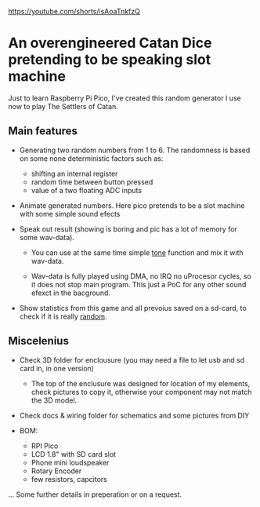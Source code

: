 https://youtube.com/shorts/isAoaTnkfzQ


# An overengineered Catan Dice pretending to be speaking slot machine

Just to learn Raspberry Pi Pico, I've created this random generator I use now to play The Settlers of Catan.

## Main features

- Generating two random numbers from 1 to 6. The randomness is based on some none deterministic factors such as:

    - shifting an internal register
    - random time between button pressed
    - value of a two floating ADC inputs

- Animate generated numbers. Here pico pretends to be a slot machine with some simple sound efects

- Speak out result (showing is boring and pic has a lot of memory for some wav-data).
    - You can use at the same time simple [tone](https://www.arduino.cc/reference/en/language/functions/advanced-io/tone/) function and mix it with wav-data.

    - Wav-data is fully played using DMA, no IRQ no uProcesor cycles, so it does not stop main program. This just a PoC for any other sound efexct in the bacground.

- Show statistics from this game and all prevoius saved on a sd-card, to check if it is really [random](https://dilbert.com/strip/2001-10-25). 


## Miscelenius  

- Check 3D folder for enclousure (you may need a file to let usb and sd card in, in one version)
    - The top of the enclusure was designed for location of my elements, check pictures to copy it, otherwise your component may not match the 3D model.

- Check docs & wiring folder for schematics and some pictures from DIY

- BOM:

    - RPI Pico
    - LCD 1.8" with SD card slot
    - Phone mini loudspeaker 
    - Rotary Encoder
    - few resistors, capcitors



... Some further details in preperation or on a request.


